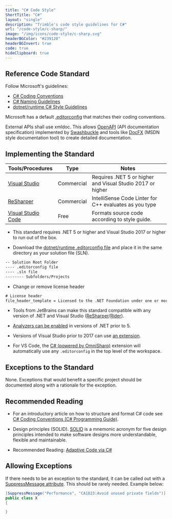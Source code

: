 ```yaml
---
title: "C# Code Style"
ShortTitle: "C#"
layout: "single"
description: "Trimble's code style guidelines for C#"
url: "/code-style/c-sharp/"
image: "/img/icons/code-style/c-sharp.svg"
headerBGColor: "#239120"
headerBGInvert: true
code: true
hideClipboard: true
---
```


## Reference Code Standard

Follow Microsoft's guidelines:

- [C# Coding Conventions](https://docs.microsoft.com/en-us/dotnet/csharp/fundamentals/coding-style/coding-conventions)
- [C# Naming Guidelines](https://docs.microsoft.com/en-us/dotnet/standard/design-guidelines/naming-guidelines)
- [dotnet/runtime C# Style Guidelines](https://github.com/dotnet/runtime/blob/main/docs/coding-guidelines/coding-style.md#c-coding-style)

Microsoft has a default [.editorconfig](https://github.com/dotnet/runtime/blob/main/.editorconfig) that matches their coding conventions.

External APIs shall use xmldoc. This allows [OpenAPI](https://spec.openapis.org/oas/latest.html) (API documentation specification) implemented by [Swashbuckle](https://learn.microsoft.com/en-us/aspnet/core/tutorials/getting-started-with-swashbuckle?view=aspnetcore-7.0&tabs=visual-studio) and tools like [DocFX](https://dotnet.github.io/docfx/) (MSDN style documentation tool) to create detailed documentation.

## Implementing the Standard

| Tools/Procedures                                              | Type       | Notes                                                      |
| ------------------------------------------------------------- | ---------- | ---------------------------------------------------------- |
| [Visual Studio](https://visualstudio.microsoft.com/downloads) | Commercial | Requires .NET 5 or higher and Visual Studio 2017 or higher |
| [ReSharper](https://www.jetbrains.com/resharper/)             | Commercial | IntelliSense Code Linter for C++ evaluates as you type     |
| [Visual Studio Code](https://code.visualstudio.com/Download)  | Free       | Formats source code according to style guide.              |


- This standard requires .NET 5 or higher and Visual Studio 2017 or higher to run out of the box.

- Download the [dotnet/runtime .editorconfig file](https://github.com/dotnet/runtime/blob/main/.editorconfig) and place it in the same directory as your solution file (SLN).

```txt
-- Solution Root Folder
---- .editorconfig file
---- .sln file
-------- Subfolders/Projects
```

- Change or remove license header
```txt
# License header
file_header_template = Licensed to the .NET Foundation under one or more agreements.\nThe .NET Foundation licenses this file to you under the MIT license.
```

- Tools from JetBrains can make this standard compatible with any version of .NET and Visual Studio ([ReSharper](https://www.jetbrains.com/help/resharper/Using_EditorConfig.html)/[Rider](https://www.jetbrains.com/help/rider/Using_EditorConfig.html)).

- [Analyzers can be enabled](https://docs.microsoft.com/en-us/dotnet/core/project-sdk/msbuild-props#enablenetanalyzers) in versions of .NET prior to 5.

- Versions of Visual Studio prior to 2017 can use [an extension](https://marketplace.visualstudio.com/items?itemName=EditorConfigTeam.EditorConfig).

- For VS Code, the [C# (powered by OmniSharp)](https://marketplace.visualstudio.com/items?itemName=ms-dotnettools.csharp) extension will automatically use any `.editorconfig` in the top level of the workspace.

## Exceptions to the Standard

None. Exceptions that would benefit a specific project should be documented along with a rationale for the exception.

## Recommended Reading

- For an introductory article on how to structure and format C# code see [C# Coding Conventions (C# Programming Guide)](https://docs.microsoft.com/dotnet/csharp/programming-guide/inside-a-program/coding-conventions).

- Design principles (SOLID). [SOLID](https://en.wikipedia.org/wiki/SOLID) is a mnemonic acronym for five design principles intended to make software designs more understandable, flexible and maintainable.

- Recommended Reading: [Adaptive Code via C#](https://www.amazon.com/Adaptive-Code-Developer-Best-Practices-dp-0136891446/dp/0136891446)

## Allowing Exceptions

If there needs to be an exception to the standard, it can be called out with a [SuppressMessage attribute](https://docs.microsoft.com/en-us/visualstudio/code-quality/in-source-suppression-overview?view=vs-2019#suppressmessage-attribute). This should be rarely needed. Example below:

```c#
[SuppressMessage("Performance", "CA1823:Avoid unused private fields")]
public class X
{

}
```
